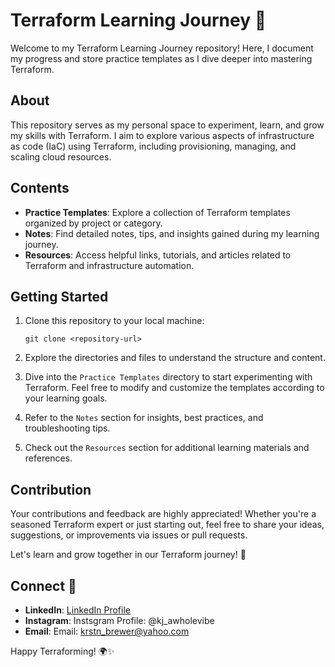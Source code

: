 # Terraform Learning Journey 🌱

Welcome to my Terraform Learning Journey repository! Here, I document my progress and store practice templates as I dive deeper into mastering Terraform.

## About
This repository serves as my personal space to experiment, learn, and grow my skills with Terraform. I aim to explore various aspects of infrastructure as code (IaC) using Terraform, including provisioning, managing, and scaling cloud resources.

## Contents
- **Practice Templates**: Explore a collection of Terraform templates organized by project or category.
- **Notes**: Find detailed notes, tips, and insights gained during my learning journey.
- **Resources**: Access helpful links, tutorials, and articles related to Terraform and infrastructure automation.

## Getting Started
1. Clone this repository to your local machine:
   ```
   git clone <repository-url>
   ```

2. Explore the directories and files to understand the structure and content.

3. Dive into the `Practice Templates` directory to start experimenting with Terraform. Feel free to modify and customize the templates according to your learning goals.

4. Refer to the `Notes` section for insights, best practices, and troubleshooting tips.

5. Check out the `Resources` section for additional learning materials and references.

## Contribution
Your contributions and feedback are highly appreciated! Whether you're a seasoned Terraform expert or just starting out, feel free to share your ideas, suggestions, or improvements via issues or pull requests.

Let's learn and grow together in our Terraform journey! 🚀

## Connect 🦋
- **LinkedIn**: [LinkedIn Profile](www.linkedin.com/in/kristin-r-brewer)
- **Instagram**: Instsgram Profile: @kj_awholevibe
- **Email**: Email: krstn_brewer@yahoo.com

Happy Terraforming! 🌍✨
```
